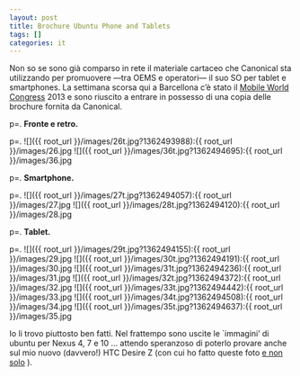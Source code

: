 ```yaml
---
layout: post
title: Brochure Ubuntu Phone and Tablets
tags: []
categories: it
---
```

Non so se sono già comparso in rete il materiale cartaceo che Canonical sta utilizzando per promuovere —tra OEMS e operatori— il suo SO per tablet e smartphones.
La settimana scorsa qui a Barcellona c’è stato il [Mobile World Congress](http://en.wikipedia.org/wiki/Mobile_World_Congress) 2013 e sono riuscito a entrare in possesso di una copia delle brochure fornita da Canonical.

p=. **Fronte e retro.**

p=. ![]({{ root_url }}/images/26t.jpg?1362493988):{{ root\_url }}/images/26.jpg
![]({{ root_url }}/images/36t.jpg?1362494695):{{ root\_url }}/images/36.jpg

p=. **Smartphone.**

p=. ![]({{ root_url }}/images/27t.jpg?1362494057):{{ root\_url }}/images/27.jpg
![]({{ root_url }}/images/28t.jpg?1362494120):{{ root\_url }}/images/28.jpg

p=. **Tablet.**

p=. ![]({{ root_url }}/images/29t.jpg?1362494155):{{ root\_url }}/images/29.jpg
![]({{ root_url }}/images/30t.jpg?1362494191):{{ root\_url }}/images/30.jpg
![]({{ root_url }}/images/31t.jpg?1362494236):{{ root\_url }}/images/31.jpg
![]({{ root_url }}/images/32t.jpg?1362494372):{{ root\_url }}/images/32.jpg
![]({{ root_url }}/images/33t.jpg?1362494442):{{ root\_url }}/images/33.jpg
![]({{ root_url }}/images/34t.jpg?1362494508):{{ root\_url }}/images/34.jpg
![]({{ root_url }}/images/35t.jpg?1362494637):{{ root\_url }}/images/35.jpg

Io li trovo piuttosto ben fatti.
Nel frattempo sono uscite le \`immagini’ di ubuntu per Nexus 4, 7 e 10 … attendo speranzoso di poterlo provare anche sul mio nuovo (davvero!) HTC Desire Z (con cui ho fatto queste foto [e non solo](http://www.flickr.com/photos/davrandom/sets/72157632877238105/) ).
